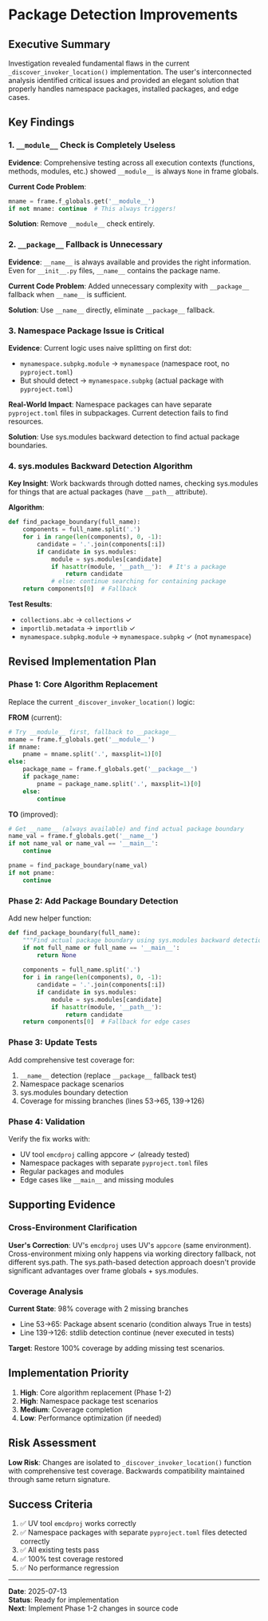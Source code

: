 # Package Detection Improvements

## Executive Summary

Investigation revealed fundamental flaws in the current `_discover_invoker_location()` implementation. The user's interconnected analysis identified critical issues and provided an elegant solution that properly handles namespace packages, installed packages, and edge cases.

## Key Findings

### 1. `__module__` Check is Completely Useless
**Evidence**: Comprehensive testing across all execution contexts (functions, methods, modules, etc.) showed `__module__` is always `None` in frame globals.

**Current Code Problem**: 
```python
mname = frame.f_globals.get('__module__')
if not mname: continue  # This always triggers!
```

**Solution**: Remove `__module__` check entirely.

### 2. `__package__` Fallback is Unnecessary 
**Evidence**: `__name__` is always available and provides the right information. Even for `__init__.py` files, `__name__` contains the package name.

**Current Code Problem**: Added unnecessary complexity with `__package__` fallback when `__name__` is sufficient.

**Solution**: Use `__name__` directly, eliminate `__package__` fallback.

### 3. Namespace Package Issue is Critical
**Evidence**: Current logic uses naive splitting on first dot:
- `mynamespace.subpkg.module` → `mynamespace` (namespace root, no `pyproject.toml`)
- But should detect → `mynamespace.subpkg` (actual package with `pyproject.toml`)

**Real-World Impact**: Namespace packages can have separate `pyproject.toml` files in subpackages. Current detection fails to find resources.

**Solution**: Use sys.modules backward detection to find actual package boundaries.

### 4. sys.modules Backward Detection Algorithm
**Key Insight**: Work backwards through dotted names, checking sys.modules for things that are actual packages (have `__path__` attribute).

**Algorithm**:
```python
def find_package_boundary(full_name):
    components = full_name.split('.')
    for i in range(len(components), 0, -1):
        candidate = '.'.join(components[:i])
        if candidate in sys.modules:
            module = sys.modules[candidate]
            if hasattr(module, '__path__'):  # It's a package
                return candidate
            # else: continue searching for containing package
    return components[0]  # Fallback
```

**Test Results**:
- `collections.abc` → `collections` ✓
- `importlib.metadata` → `importlib` ✓  
- `mynamespace.subpkg.module` → `mynamespace.subpkg` ✓ (not `mynamespace`)

## Revised Implementation Plan

### Phase 1: Core Algorithm Replacement
Replace the current `_discover_invoker_location()` logic:

**FROM** (current):
```python
# Try __module__ first, fallback to __package__
mname = frame.f_globals.get('__module__')
if mname:
    pname = mname.split('.', maxsplit=1)[0]
else:
    package_name = frame.f_globals.get('__package__')
    if package_name:
        pname = package_name.split('.', maxsplit=1)[0]
    else:
        continue
```

**TO** (improved):
```python
# Get __name__ (always available) and find actual package boundary
name_val = frame.f_globals.get('__name__')
if not name_val or name_val == '__main__':
    continue

pname = find_package_boundary(name_val)
if not pname:
    continue
```

### Phase 2: Add Package Boundary Detection
Add new helper function:
```python
def find_package_boundary(full_name):
    """Find actual package boundary using sys.modules backward detection."""
    if not full_name or full_name == '__main__':
        return None
    
    components = full_name.split('.')
    for i in range(len(components), 0, -1):
        candidate = '.'.join(components[:i])
        if candidate in sys.modules:
            module = sys.modules[candidate]
            if hasattr(module, '__path__'):
                return candidate
    return components[0]  # Fallback for edge cases
```

### Phase 3: Update Tests
Add comprehensive test coverage for:
1. `__name__` detection (replace `__package__` fallback test)
2. Namespace package scenarios
3. sys.modules boundary detection
4. Coverage for missing branches (lines 53→65, 139→126)

### Phase 4: Validation
Verify the fix works with:
- UV tool `emcdproj` calling appcore ✓ (already tested)
- Namespace packages with separate `pyproject.toml` files
- Regular packages and modules
- Edge cases like `__main__` and missing modules

## Supporting Evidence

### Cross-Environment Clarification
**User's Correction**: UV's `emcdproj` uses UV's `appcore` (same environment). Cross-environment mixing only happens via working directory fallback, not different sys.path. The sys.path-based detection approach doesn't provide significant advantages over frame globals + sys.modules.

### Coverage Analysis
**Current State**: 98% coverage with 2 missing branches
- Line 53→65: Package absent scenario (condition always True in tests)
- Line 139→126: stdlib detection continue (never executed in tests)

**Target**: Restore 100% coverage by adding missing test scenarios.

## Implementation Priority
1. **High**: Core algorithm replacement (Phase 1-2)
2. **High**: Namespace package test scenarios  
3. **Medium**: Coverage completion
4. **Low**: Performance optimization (if needed)

## Risk Assessment
**Low Risk**: Changes are isolated to `_discover_invoker_location()` function with comprehensive test coverage. Backwards compatibility maintained through same return signature.

## Success Criteria
1. ✅ UV tool `emcdproj` works correctly
2. ✅ Namespace packages with separate `pyproject.toml` files detected correctly
3. ✅ All existing tests pass
4. ✅ 100% test coverage restored
5. ✅ No performance regression

---

**Date**: 2025-07-13  
**Status**: Ready for implementation  
**Next**: Implement Phase 1-2 changes in source code